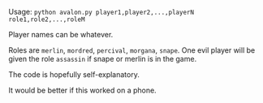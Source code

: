 Usage: `python avalon.py player1,player2,...,playerN role1,role2,...,roleM`

Player names can be whatever.

Roles are `merlin`, `mordred`, `percival`, `morgana`, `snape`.
One evil player will be given the role `assassin` if snape or merlin is in the game.

The code is hopefully self-explanatory.

It would be better if this worked on a phone.
